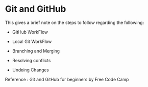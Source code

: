 # Git and GitHub

This gives a brief note on the steps to follow regarding the following:

* GitHub WorkFlow

* Local Git WorkFlow
  
* Branching and Merging

* Resolving conflicts

* Undoing Changes

Reference : Git and GitHub for beginners by Free Code Camp
